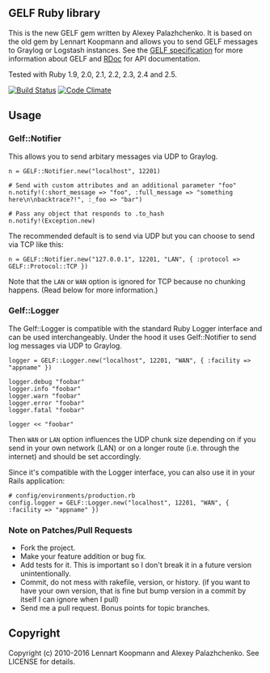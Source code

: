 ## GELF Ruby library

This is the new GELF gem written by Alexey Palazhchenko. It is based on the old gem by Lennart Koopmann and allows you to send GELF messages to Graylog or Logstash instances. See the [GELF specification](http://docs.graylog.org/en/stable/pages/gelf.html) for more information about GELF and [RDoc](http://rdoc.info/github/graylog-labs/gelf-rb/master/frames) for API documentation.

Tested with Ruby 1.9, 2.0, 2.1, 2.2, 2.3, 2.4 and 2.5.

[![Build Status](https://travis-ci.org/graylog-labs/gelf-rb.svg?branch=master)](https://travis-ci.org/graylog-labs/gelf-rb)
[![Code Climate](https://codeclimate.com/github/graylog-labs/gelf-rb/badges/gpa.svg)](https://codeclimate.com/github/graylog-labs/gelf-rb)

## Usage
### Gelf::Notifier

This allows you to send arbitary messages via UDP to Graylog.

    n = GELF::Notifier.new("localhost", 12201)

    # Send with custom attributes and an additional parameter "foo"
    n.notify!(:short_message => "foo", :full_message => "something here\n\nbacktrace?!", :_foo => "bar")

    # Pass any object that responds to .to_hash
    n.notify!(Exception.new)

The recommended default is to send via UDP but you can choose to send via TCP like this:

    n = GELF::Notifier.new("127.0.0.1", 12201, "LAN", { :protocol => GELF::Protocol::TCP })

Note that the `LAN` or `WAN` option is ignored for TCP because no chunking happens. (Read below for more information.)

### Gelf::Logger

The Gelf::Logger is compatible with the standard Ruby Logger interface and can be used interchangeably.
Under the hood it uses Gelf::Notifier to send log messages via UDP to Graylog.

    logger = GELF::Logger.new("localhost", 12201, "WAN", { :facility => "appname" })

    logger.debug "foobar"
    logger.info "foobar"
    logger.warn "foobar"
    logger.error "foobar"
    logger.fatal "foobar"

    logger << "foobar"

Then `WAN` or `LAN` option influences the UDP chunk size depending on if you send in your own
network (LAN) or on a longer route (i.e. through the internet) and should be set accordingly.

Since it's compatible with the Logger interface, you can also use it in your Rails application:

    # config/environments/production.rb
    config.logger = GELF::Logger.new("localhost", 12201, "WAN", { :facility => "appname" })

### Note on Patches/Pull Requests

* Fork the project.
* Make your feature addition or bug fix.
* Add tests for it. This is important so I don't break it in a future version unintentionally.
* Commit, do not mess with rakefile, version, or history.
  (if you want to have your own version, that is fine but bump version in a commit by itself I can ignore when I pull)
* Send me a pull request. Bonus points for topic branches.

## Copyright

Copyright (c) 2010-2016 Lennart Koopmann and Alexey Palazhchenko. See LICENSE for details.
